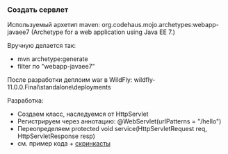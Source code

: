 ### Создать сервлет
Используемый архетип maven:
org.codehaus.mojo.archetypes:webapp-javaee7 (Archetype for a web application using Java EE 7.)

Вручную делается так:
* mvn archetype:generate
* filter по "webapp-javaee7"

После разработки деплоим war в WildFly: wildfly-11.0.0.Final\standalone\deployments

Разработка:
* Создаем класс, наследуемся от HttpServlet
* Регистрируем через аннотацию: @WebServlet(urlPatterns = "/hello")
* Переопределяем protected void service(HttpServletRequest req, HttpServletResponse resp)
* см. пример кода + [скринкасты](https://www.youtube.com/playlist?list=PLiJ76e8LBYQVOHd1G3vva9FGV66sdV3N1)
